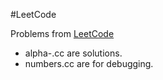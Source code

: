#LeetCode

Problems from [LeetCode](https://leetcode.com/problemset/algorithms/)

* alpha-.cc are solutions.
* numbers.cc are for debugging.

